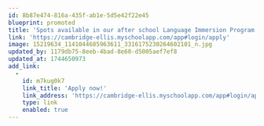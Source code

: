 ```yaml
---
id: 8b87e474-816a-435f-ab1e-5d5e42f22e45
blueprint: promoted
title: 'Spots available in our after school Language Immersion Program! Apply for the 2025-26 school year today!'
link: 'https://cambridge-ellis.myschoolapp.com/app#login/apply'
image: 15219634_1141044685963611_3316175230264602101_n.jpg
updated_by: 1179db75-8eeb-4bad-8e60-d5005aef7ef8
updated_at: 1744650973
add_link:
  -
    id: m7kug0k7
    link_title: 'Apply now!'
    link_address: 'https://cambridge-ellis.myschoolapp.com/app#login/apply'
    type: link
    enabled: true
---
```

